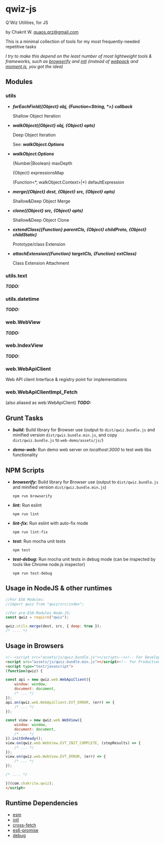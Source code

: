 # qwiz-js

Q'Wiz Utilities, for JS

by Chakrit W. <quaos.qrz@gmail.com>

This is a minimal collection of tools for my most frequently-needed repetitive tasks

_I try to make this depend on the least number of most lightweight tools & frameworks, such as [browserify][3] and [intl][2] (instead of [webpack](https://www.npmjs.com/package/webpack) and [moment.js](https://www.npmjs.com/package/moment), you got the idea)_

## Modules

### utils

* ***forEachField({Object} obj, {Function<String, \*>} callback***
  
  Shallow Object Iteration

* ***walkObject({Object} obj, {Object} opts)***
  
  Deep Object Iteration

  See: ***walkObject.Options***

* ***walkObject.Options***

  {Number|Boolean} maxDepth

  {Object} expressionsMap

  {Function<\*, walkObject.Context>|\*} defaultExpression

* ***merge({Object} dest, {Object} src, {Object} opts)***

  Shallow&Deep Object Merge

* ***clone({Object} src, {Object} opts)***

  Shallow&Deep Object Clone

* ***extendClass({Function} parentCls, {Object} childProto, {Object} childStatic)***

  Prototype/class Extension

* ***attachExtension({Function} targetCls, {Function} extClass)***

  Class Extension Attachment


### utils.text
 ***TODO:***

### utils.datetime
 ***TODO:***




### web.WebView
 ***TODO:***


### web.IndexView
 ***TODO:***


### web.WebApiClient
Web API client Interface & registry point for implementations

### web.WebApiClientImpl_Fetch
  (also aliased as web.WebApiClient)
 ***TODO:***



## Grunt Tasks

* ***build:*** Build library for Browser use (output to `dist/qwiz.bundle.js` and minified version `dist/qwiz.bundle.min.js`, and copy `dist/qwiz.bundle.js` to `web-demo/assets/js/`)

* ***demo-web:*** Run demo web server on _localhost:3000_ to test web libs functionality


## NPM Scripts

* ***browserify:*** Build library for Browser use (output to `dist/qwiz.bundle.js` and minified version `dist/qwiz.bundle.min.js`)

  `npm run browserify`

* ***lint:*** Run eslint

  `npm run lint`

* ***lint-fix:*** Run eslint with auto-fix mode

  `npm run lint-fix`

* ***test:*** Run mocha unit tests

  `npm test`

* ***test-debug:*** Run mocha unit tests in debug mode (can be inspected by tools like Chrome node.js inspector)

  `npm run test-debug` 

## Usage in NodeJS & other runtimes

```javascript
//For ES6 Modules:
//import qwiz from "qwiz/src/index";

//For pre-ES6-Modules Node.JS:
const qwiz = require("qwiz");

qwiz.utils.merge(dest, src, { deep: true });
/* .... */

```

## Usage in Browsers

```html
<!--<script src="assets/js/qwiz.bundle.js"></script>--><!-- For Development -->
<script src="assets/js/qwiz.bundle.min.js"></script><!-- For Production -->
<script type="text/javascript">
(function(qwiz) {

const api = new qwiz.web.WebApiClient({
    window: window,
    document: document,
    /* ... */
});
api.on(qwiz.web.WebApiClient.EVT_ERROR, (err) => {
    /* ... */
});

const view = new qwiz.web.WebView({
    window: window,
    document: document,
    /* ... */
}).initOnReady();
view.on(qwiz.web.WebView.EVT_INIT_COMPLETE, (stepResults) => {
    /* ... */
});
view.on(qwiz.web.WebView.EVT_ERROR, (err) => {
    /* ... */
});

/* .... */

})(com.chakritw.qwiz);
</script>
```

## Runtime Dependencies

* [esm][1]
* [intl][2]
* [cross-fetch][6]
* [es6-promise][7]
* [debug][10]

[1]: https://www.npmjs.com/package/esm "esm"
[2]: https://www.npmjs.com/package/intl "intl"
[3]: https://www.npmjs.com/package/browserify "browserify"
[4]: https://www.npmjs.com/package/esmify "esmify"
[5]: https://www.npmjs.com/package/uglifyify "uglifyify"
[6]: https://www.npmjs.com/package/cross-fetch "cross-fetch" 
[7]: https://www.npmjs.com/package/es6-promise "es6-promise"
[8]: https://www.npmjs.com/package/eslint "eslint"
[9]: https://www.npmjs.com/package/mocha "mocha"
[10]: https://www.npmjs.com/package/debug "10"


